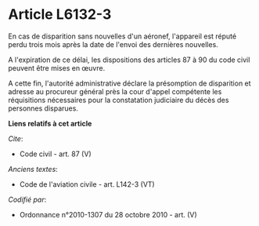 # Article L6132-3

En cas de disparition sans nouvelles d'un aéronef, l'appareil est réputé perdu trois mois après la date de l'envoi des
dernières nouvelles.

A l'expiration de ce délai, les dispositions des articles 87 à 90 du code civil peuvent être mises en œuvre.

A cette fin, l'autorité administrative déclare la présomption de disparition et adresse au procureur général près la cour
d'appel compétente les réquisitions nécessaires pour la constatation judiciaire du décès des personnes disparues.

**Liens relatifs à cet article**

_Cite_:

  - Code civil - art. 87 (V)

_Anciens textes_:

  - Code de l'aviation civile - art. L142-3 (VT)

_Codifié par_:

  - Ordonnance n°2010-1307 du 28 octobre 2010 - art. (V)

